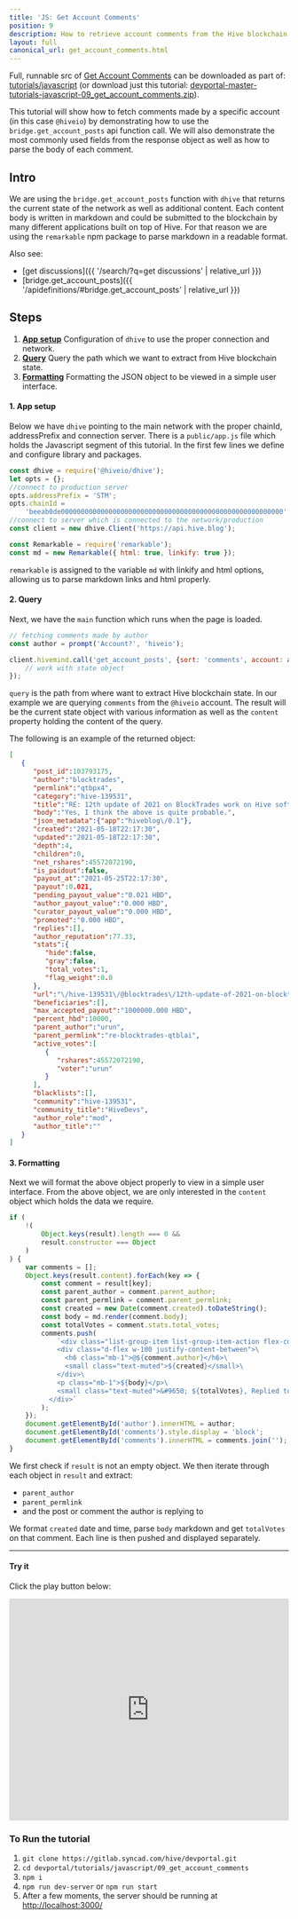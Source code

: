 ```yaml
---
title: 'JS: Get Account Comments'
position: 9
description: How to retrieve account comments from the Hive blockchain.
layout: full
canonical_url: get_account_comments.html
---
```

Full, runnable src of [Get Account Comments](https://gitlab.syncad.com/hive/devportal/-/tree/master/tutorials/javascript/09_get_account_comments) can be downloaded as part of: [tutorials/javascript](https://gitlab.syncad.com/hive/devportal/-/tree/master/tutorials/javascript) (or download just this tutorial: [devportal-master-tutorials-javascript-09_get_account_comments.zip](https://gitlab.syncad.com/hive/devportal/-/archive/master/devportal-master.zip?path=tutorials/javascript/09_get_account_comments)).

This tutorial will show how to fetch comments made by a specific account (in this case `@hiveio`) by demonstrating how to use the `bridge.get_account_posts` api function call. We will also demonstrate the most commonly used fields from the response object as well as how to parse the body of each comment.

## Intro

We are using the `bridge.get_account_posts` function with `dhive` that returns the current state of the network as well as additional content. Each content body is written in markdown and could be submitted to the blockchain by many different applications built on top of Hive. For that reason we are using the `remarkable` npm package to parse markdown in a readable format.

Also see:
* [get discussions]({{ '/search/?q=get discussions' | relative_url }})
* [bridge.get_account_posts]({{ '/apidefinitions/#bridge.get_account_posts' | relative_url }})

## Steps

1. [**App setup**](#app-setup) Configuration of `dhive` to use the proper connection and network.
1. [**Query**](#query) Query the path which we want to extract from Hive blockchain state.
1. [**Formatting**](#formatting) Formatting the JSON object to be viewed in a simple user interface.

#### 1. App setup<a name="app-setup"></a>

Below we have `dhive` pointing to the main network with the proper chainId, addressPrefix and connection server.
There is a `public/app.js` file which holds the Javascript segment of this tutorial. In the first few lines we define and configure library and packages.

```javascript
const dhive = require('@hiveio/dhive');
let opts = {};
//connect to production server
opts.addressPrefix = 'STM';
opts.chainId =
    'beeab0de00000000000000000000000000000000000000000000000000000000';
//connect to server which is connected to the network/production
const client = new dhive.Client('https://api.hive.blog');

const Remarkable = require('remarkable');
const md = new Remarkable({ html: true, linkify: true });
```

`remarkable` is assigned to the variable `md` with linkify and html options, allowing us to parse markdown links and html properly.

#### 2. Query<a name="query"></a>

Next, we have the `main` function which runs when the page is loaded.

```javascript
// fetching comments made by author
const author = prompt('Account?', 'hiveio');

client.hivemind.call('get_account_posts', {sort: 'comments', account: author, limit: 100})
    // work with state object
});
```

`query` is the path from where want to extract Hive blockchain state. In our example we are querying `comments` from the `@hiveio` account. The result will be the current state object with various information as well as the `content` property holding the content of the query.

The following is an example of the returned object:

```json
[
   {
      "post_id":103793175,
      "author":"blocktrades",
      "permlink":"qtbpx4",
      "category":"hive-139531",
      "title":"RE: 12th update of 2021 on BlockTrades work on Hive software",
      "body":"Yes, I think the above is quite probable.",
      "json_metadata":{"app":"hiveblog\/0.1"},
      "created":"2021-05-18T22:17:30",
      "updated":"2021-05-18T22:17:30",
      "depth":4,
      "children":0,
      "net_rshares":45572072190,
      "is_paidout":false,
      "payout_at":"2021-05-25T22:17:30",
      "payout":0.021,
      "pending_payout_value":"0.021 HBD",
      "author_payout_value":"0.000 HBD",
      "curator_payout_value":"0.000 HBD",
      "promoted":"0.000 HBD",
      "replies":[],
      "author_reputation":77.33,
      "stats":{
         "hide":false,
         "gray":false,
         "total_votes":1,
         "flag_weight":0.0
      },
      "url":"\/hive-139531\/@blocktrades\/12th-update-of-2021-on-blocktrades-work-on-hive-software#@blocktrades\/qtbpx4",
      "beneficiaries":[],
      "max_accepted_payout":"1000000.000 HBD",
      "percent_hbd":10000,
      "parent_author":"urun",
      "parent_permlink":"re-blocktrades-qtblai",
      "active_votes":[
         {
            "rshares":45572072190,
            "voter":"urun"
         }
      ],
      "blacklists":[],
      "community":"hive-139531",
      "community_title":"HiveDevs",
      "author_role":"mod",
      "author_title":""
   }
]
```

#### 3. Formatting<a name="formatting"></a>

Next we will format the above object properly to view in a simple user interface. From the above object, we are only interested in the `content` object which holds the data we require.

```javascript
if (
    !(
        Object.keys(result).length === 0 &&
        result.constructor === Object
    )
) {
    var comments = [];
    Object.keys(result.content).forEach(key => {
        const comment = result[key];
        const parent_author = comment.parent_author;
        const parent_permlink = comment.parent_permlink;
        const created = new Date(comment.created).toDateString();
        const body = md.render(comment.body);
        const totalVotes = comment.stats.total_votes;
        comments.push(
            `<div class="list-group-item list-group-item-action flex-column align-items-start">\
            <div class="d-flex w-100 justify-content-between">\
              <h6 class="mb-1">@${comment.author}</h6>\
              <small class="text-muted">${created}</small>\
            </div>\
            <p class="mb-1">${body}</p>\
            <small class="text-muted">&#9650; ${totalVotes}, Replied to: @${parent_author}/${parent_permlink}</small>\
          </div>`
        );
    });
    document.getElementById('author').innerHTML = author;
    document.getElementById('comments').style.display = 'block';
    document.getElementById('comments').innerHTML = comments.join('');
}
```

We first check if `result` is not an empty object. We then iterate through each object in `result` and extract:

* `parent_author`
* `parent_permlink`
* and the post or comment the author is replying to

We format `created` date and time, parse `body` markdown and get `totalVotes` on that comment.
Each line is then pushed and displayed separately.

---

#### Try it

Click the play button below:

<iframe height="400px" width="100%" src="https://replit.com/@inertia186/js09getaccountcomments?embed=1&output=1" scrolling="no" frameborder="no" allowtransparency="true" allowfullscreen="true" sandbox="allow-forms allow-pointer-lock allow-popups allow-same-origin allow-scripts allow-modals"></iframe>

### To Run the tutorial

1. `git clone https://gitlab.syncad.com/hive/devportal.git`
1. `cd devportal/tutorials/javascript/09_get_account_comments`
1. `npm i`
1. `npm run dev-server` or `npm run start`
1. After a few moments, the server should be running at [http://localhost:3000/](http://localhost:3000/)
